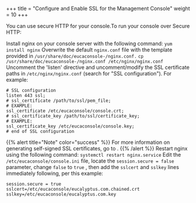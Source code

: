 +++
title = "Configure and Enable SSL for the Management Console"
weight = 10
+++

You can use secure HTTP for your console.To run your console over Secure HTTP: 

Install nginx on your console server with the following command: `yum install nginx` Overwrite the default `nginx.conf` file with the template provided in `/usr/share/doc/eucaconsole-/nginx.conf.` `cp /usr/share/doc/eucaconsole-/nginx.conf /etc/nginx/nginx.conf` Uncomment the 'listen' directive and uncomment/modify the SSL certificate paths in `/etc/nginx/nginx.conf` (search for "SSL configuration"). For example: 

    # SSL configuration
    listen 443 ssl;
    # ssl_certificate /path/to/ssl/pem_file;
    # EXAMPLE:
    ssl_certificate /etc/eucaconsole/console.crt;
    # ssl_certificate_key /path/to/ssl/certificate_key;
    # EXAMPLE: 
    ssl_certificate_key /etc/eucaconsole/console.key;
    # end of SSL configuration


{{% alert title="Note" color="success" %}}
For more information on generating self-signed SSL certificates, go to . 
{{% /alert %}}
Restart nginx using the following command: `systemctl restart nginx.service` Edit the `/etc/eucaconsole/console.ini` file, locate the `session.secure = false` parameter, change `false` to `true` , then add the `sslcert` and `sslkey` lines immediately following, per this example: 

    session.secure = true
    sslcert=/etc/eucaconsole/eucalyptus.com.chained.crt
    sslkey=/etc/eucaconsole/eucalyptus.com.key

